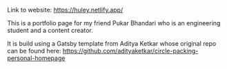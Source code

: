 Link to website: https://huley.netlify.app/

This is a portfolio page for my friend Pukar Bhandari who is an engineering student and a content creator.

It is build using a Gatsby template from Aditya Ketkar whose original repo can be found here: https://github.com/adityaketkar/circle-packing-personal-homepage
